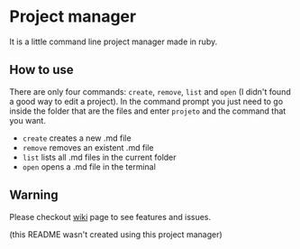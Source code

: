 # Project manager

It is a little command line project manager made in ruby.

## How to use

There are only four commands: ```create```, ```remove```, ```list``` and ```open``` (I didn't found a good way to edit a project).
In the command prompt you just need to go inside the folder that are the files and enter ```projeto``` and the command that you want.

- ```create``` creates a new .md file
- ```remove``` removes an existent .md file
- ```list``` lists all .md files in the current folder
- ```open``` opens a .md file in the terminal

## Warning
Please checkout [wiki](../../wiki) page to see features and issues.

(this README wasn't created using this project manager)
